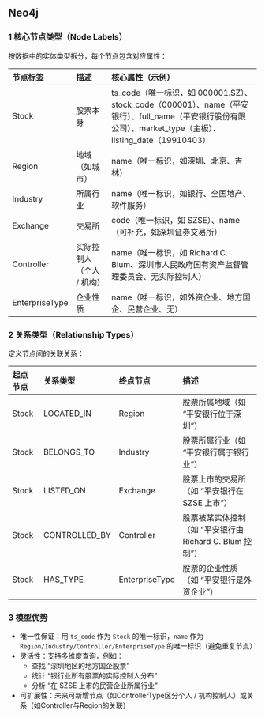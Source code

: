 ## Neo4j

### 1 核心节点类型（Node Labels）
按数据中的实体类型拆分，每个节点包含对应属性：

节点标签	|描述	|核心属性（示例）
:--|:--|:--|
Stock	|股票本身	|ts_code（唯一标识，如 000001.SZ）、stock_code（000001）、name（平安银行）、full_name（平安银行股份有限公司）、market_type（主板）、listing_date（19910403）
Region	|地域（如城市）	|name（唯一标识，如深圳、北京、吉林）
Industry	|所属行业	|name（唯一标识，如银行、全国地产、软件服务）
Exchange	|交易所	|code（唯一标识，如 SZSE）、name（可补充，如深圳证券交易所）
Controller	|实际控制人（个人 / 机构）	|name（唯一标识，如 Richard C. Blum、深圳市人民政府国有资产监督管理委员会、无实际控制人）
EnterpriseType	|企业性质	|name（唯一标识，如外资企业、地方国企、民营企业、无）

### 2 关系类型（Relationship Types）
定义节点间的关联关系：

起点节点	|关系类型	|终点节点	|描述
:--|:--|:--|:--|
Stock	|LOCATED_IN	|Region	|股票所属地域（如 “平安银行位于深圳”）
Stock	|BELONGS_TO	|Industry	|股票所属行业（如 “平安银行属于银行业”）
Stock	|LISTED_ON	|Exchange	|股票上市的交易所（如 “平安银行在 SZSE 上市”）
Stock	|CONTROLLED_BY	|Controller	|股票被某实体控制（如 “平安银行由 Richard C. Blum 控制”）
Stock	|HAS_TYPE	|EnterpriseType	|股票的企业性质（如 “平安银行是外资企业”）

### 3 模型优势
- 唯一性保证：用 `ts_code` 作为 `Stock` 的唯一标识，`name` 作为`Region/Industry/Controller/EnterpriseType` 的唯一标识（避免重复节点）
- 灵活性：支持多维度查询，例如：
    - 查找 “深圳地区的地方国企股票”
    - 统计 “银行业所有股票的实际控制人分布”
    - 分析 “在 SZSE 上市的民营企业所属行业”
- 可扩展性：未来可新增节点（如ControllerType区分个人 / 机构控制人）或关系（如Controller与Region的关联）